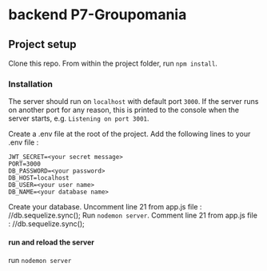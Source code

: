 # backend P7-Groupomania #

## Project setup ##

Clone this repo. From within the project folder, run `npm install`.


### Installation ###

The server should run on `localhost` with default port `3000`. If the
server runs on another port for any reason, this is printed to the
console when the server starts, e.g. `Listening on port 3001`.

Create a .env file at the root of the project.
Add the following lines to your .env file :

    JWT_SECRET=<your secret message>
    PORT=3000
    DB_PASSWORD=<your password>
    DB_HOST=localhost
    DB_USER=<your user name>
    DB_NAME=<your database name>

Create your database.
Uncomment line 21 from app.js file : //db.sequelize.sync();
Run `nodemon server`.
Comment line 21 from app.js file : //db.sequelize.sync();

#### run and reload the server ####

run `nodemon server`

